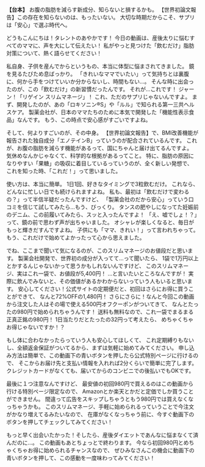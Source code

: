 **【台本】**
お腹の脂肪を減らす新成分、知らないと損するかも。
【世界初論文報告】この存在を知らないのは、もったいない。
大切な時期だからこそ、サプリは「安心」で選ぶ時代へ。

どうもこんにちは！タレントのあやかです！
今日の動画は、産後太りに悩むすべてのママに、声を大にして伝えたい！
私がやっと見つけた「飲むだけ」脂肪対策について、熱く語らせてください！

私自身、子供を産んでからというもの、本当に体型に悩まされてきました。
鏡を見るたびため息ばっかり。
「きれいなママでいたい」って気持ちとは裏腹に、何から手をつけていいか分からないし、時間もない…。
そんな時に出会ったのが、この「飲むだけ」の新習慣だったんです。
それが…これです！
ジャーン！「リゲイン スリムマネージ」！
これ、ただのサプリじゃないんですよ。
まず、開発したのが、あの「ロキソニン®S」や「ルル」で知られる第一三共ヘルスケア。
製薬会社が、日本のママたちのために本気で開発した「機能性表示食品」なんです。
もう、この時点で安心感がすごいですよね。

そして、何よりすごいのが、その中身。
【世界初論文報告】で、BMI改善機能が報告された独自成分「エノテインB」っていうのが配合されているんです。
これが、お腹の脂肪を減らす機能があるって、国にちゃんと届け出てるんですよ。
気休めなんかじゃなくて、科学的な根拠があるってこと。
特に、脂肪の原因になりやすい「果糖」の吸収に着目しているっていうのが、全く新しい発想で、
これを知った時、「これだ！」って思いました。

使い方は、本当に簡単。
1日1回、好きなタイミングで3粒飲むだけ。
これなら、どんなに忙しい日でも続けられますよね。
私も、最初は「飲むだけで変わるの？」って半信半疑だったんですけど、
「製薬会社のだから安心」っていう口コミを信じて試してみたら…もう、びっくり。
タンスの肥やしになってた妊娠前のデニム、この前履いてみたら、スッと入ったんですよ！
「え、嘘でしょ！？」って、鏡の前で思わず声が出ちゃいました。
オシャレが楽しくなると、毎日がもっと輝きだすんですよね。
子供にも「ママ、きれい！」って言われちゃって。もう、これだけで始めてよかったって心から思えました。

でね、ここまで聞いて気になるのが、このスリムマネージのお値段だと思います。
製薬会社開発で、世界初の成分が入ってて…って聞いたら、
1袋で1万円以上とかするんじゃないかって思うかもしれないんですけど、
このスリムマネージ、実はこれ一袋で、お値段が5,400円！
…と言いたいところなんですが！
実際に飲んでみないと、その価値があるかわからないっていう人もいると思います。
安心してください！公式サイトの定期便だと、初回はさらにお得に買うことができて、
なんと72%OFFの1,480円！
さらにさらに！なんと今回この動画から注文した人はその場で使える500円オフクーポンがついてきて、
なんとたったの980円で始められちゃうんです！
送料も無料なので、これ一袋でまるまる正真正銘の980円！
1日当たりだとたったの32円って考えたら、
めちゃくちゃお得じゃないですか！？

もし体に合わなかったらっていう人も安心してほしくて、
これ定期縛りもないし、全額返金保証がついてるから、まずは気軽に始めてみてください。
申し込み方法は簡単で、この動画下の青いボタンを押したら公式特別ページに行けるので、
そこからお届け先と支払い情報を入れれば2分くらいで簡単に完了します。
クレジットカードがなくても、届いてからのコンビニでの後払いでもOKです。

最後に１つ注意なんですけど、
最安値の初回980円で買えるのはこの動画から行ける特別ページ限定なので、
Amazonとか楽天とかだと定価でしか買うことができません。
間違って広告をスキップしちゃうともう980円では買えなくなっちゃうかも。
このスリムマネージ、手軽に始められるっていうことで今注文がかなり増えてるみたいなので、
在庫がなくなっちゃう前に、今すぐ動画下のボタンを押してチェックしてみてください！

もっと早く出会いたかった！そしたら、産後ダイエットであんなに悩まなくて済んだのに…。
この動画もあとちょっとで終わります。
今なら初回980円とめちゃくちゃお得に始められるチャンスなので、
ぜひみなさんこの機会に動画下の青いボタンを押して、この感動を一度味わってみてください！
